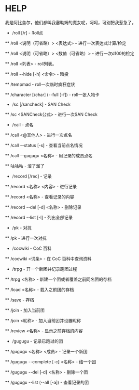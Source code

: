 # HELP

我是阿比盖尔，他们都叫我塞勒姆的魔女呢，呵呵，可别把我惹急了。

* /roll [/r] - Roll点

** /roll <说明（可省略）> <表达式> - 进行一次表达式计算/检定

** /roll <说明（可省略）> <数值（可省略）> - 进行一次d100的检定

** /roll <列表> - roll列表。

** /roll --hide [-h] <命令> - 暗投

** /tempmad - roll一次临时疯狂症状

** /character [/char] (--full [-f]) - roll一张人物卡

* /sc [/sancheck] - SAN Check

** /sc <SANCheck公式> - 进行一次SAN Check

* /call - 点名

** /call <@其他人> - 进行一次点名

** /call --status [-s] - 查看当前点名情况

** /call --gugugu <名称> - 用记录的成员点名

** 咕咕咕 - 溜了溜了

* /record [/rec] - 记录

** /record <名称> <内容> - 进行记录

** /record <名称> - 查看记录的内容

** /record --del [-d] <名称> - 删除记录

** /record --list [-l] - 列出全部记录

* /pk - 对抗

** /pk - 进行一次对抗

* /cocwiki - CoC 百科

** /cocwiki <词条> - 在 CoC 百科中查询资料

* /trpg - 开一个新团并记录跑团过程

** /trpg <名称> - 新建一个团或者覆盖之前同名团的存档

** /load <名称> - 载入之前团的存档

** /save - 存档

** /join - 加入当前团

** /join <昵称> - 加入当前团并设置昵称

** /review <名称> - 显示之前存档的内容

* /gugugu - 记录已跑过的团

** /gugugu <名称> <成员> - 记录一个新团

** /gugugu --complete [-c] <名称> - 结一个团

** /gugugu --del [-d] <名称> - 删除一个团

** /gugugu --list (--all [-a]) - 查看记录的团